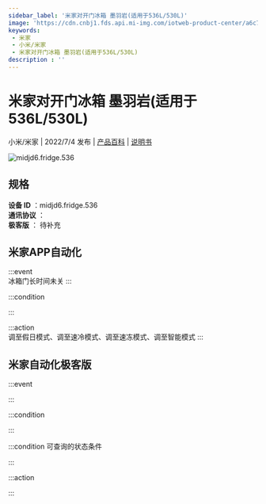 ```yaml
---
sidebar_label: '米家对开门冰箱 墨羽岩(适用于536L/530L)'
image: 'https://cdn.cnbj1.fds.api.mi-img.com/iotweb-product-center/a6c74b30255848497b2655d0c8fb7502_1654164790017.png?GalaxyAccessKeyId=AKVGLQWBOVIRQ3XLEW&Expires=9223372036854775807&Signature=ablhgCwEx6dXXFkFsGgc2YJX7cI='
keywords: 
 - 米家
 - 小米/米家
 - 米家对开门冰箱 墨羽岩(适用于536L/530L)
description : ''
---
```

# 米家对开门冰箱 墨羽岩(适用于536L/530L)

小米/米家 | 2022/7/4 发布 | [产品百科](https://home.mi.com/webapp/content/baike/product/index.html?model=midjd6.fridge.536/) | [说明书](https://home.mi.com/views/introduction.html?model=midjd6.fridge.536&region=cn)

![midjd6.fridge.536](https://cdn.cnbj1.fds.api.mi-img.com/iotweb-product-center/a6c74b30255848497b2655d0c8fb7502_1654164790017.png?GalaxyAccessKeyId=AKVGLQWBOVIRQ3XLEW&Expires=9223372036854775807&Signature=ablhgCwEx6dXXFkFsGgc2YJX7cI=)

## 规格  
> 
**设备 ID** ：midjd6.fridge.536  
**通讯协议** ：  
**极客版**  ： 待补充 


## 米家APP自动化  

:::event  
冰箱门长时间未关
:::

:::condition  

:::

:::action   
调至假日模式、调至速冷模式、调至速冻模式、调至智能模式
:::

## 米家自动化极客版  

:::event  

:::

:::condition  

:::

:::condition 可查询的状态条件  

:::

:::action  

:::

        
